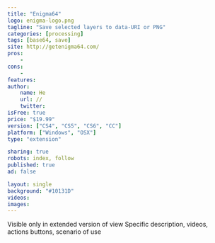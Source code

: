 ```yaml
---
title: "Enigma64"
logo: enigma-logo.png
tagline: "Save selected layers to data-URI or PNG"
categories: [processing]
tags: [base64, save]
site: http://getenigma64.com/
pros:
    -
cons:
    - 
features: 
author:
    name: He
    url: //
    twitter:
isFree: true
price: "$19.99"
version: ["CS4", "CS5", "CS6", "CC"]
platform: ["Windows", "OSX"]
type: "extension"

sharing: true
robots: index, follow
published: true
ad: false

layout: single
background: "#10131D"
videos:
images:
---
```


Visible only in extended version of view
Specific description, videos, actions buttons, scenario of use